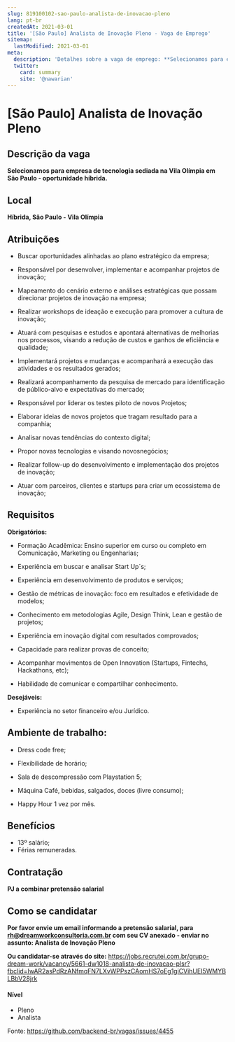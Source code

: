 ```yaml
---
slug: 819100102-sao-paulo-analista-de-inovacao-pleno
lang: pt-br
createdAt: 2021-03-01
title: '[São Paulo] Analista de Inovação Pleno - Vaga de Emprego'
sitemap:
  lastModified: 2021-03-01
meta:
  description: 'Detalhes sobre a vaga de emprego: **Selecionamos para empresa de tecnologia sediada na Vila Olímpia em São Paulo - oportunidade híbrida.**'
  twitter:
    card: summary
    site: '@nawarian'
---
```


# [São Paulo] Analista de Inovação Pleno

## Descrição da vaga

**Selecionamos para empresa de tecnologia sediada na Vila Olímpia em São Paulo - oportunidade híbrida.**

## Local

**Híbrida, São Paulo - Vila Olímpia**

## Atribuições
- Buscar oportunidades alinhadas ao plano estratégico da empresa; 

- Responsável por desenvolver, implementar e acompanhar projetos de inovação; 

- Mapeamento do cenário externo e análises estratégicas que possam direcionar projetos de
inovação na empresa;  

- Realizar workshops de ideação e execução para promover a cultura de inovação; 

- Atuará com pesquisas e estudos e apontará alternativas de melhorias nos processos,
visando a redução de custos e ganhos de eficiência e qualidade; 

- Implementará projetos e mudanças e acompanhará a execução das atividades e os resultados gerados; 

- Realizará acompanhamento da pesquisa de mercado para identificação de público-alvo e
expectativas do mercado;  

- Responsável por liderar os testes piloto de novos Projetos; 

- Elaborar ideias de novos projetos que tragam resultado para a companhia; 

- Analisar novas tendências do contexto digital; 

- Propor novas tecnologias e visando novosnegócios; 

- Realizar follow-up do desenvolvimento e implementação dos projetos de inovação; 

- Atuar com parceiros, clientes e startups para criar um ecossistema de inovação; 

## Requisitos

**Obrigatórios:**

- Formação Acadêmica: Ensino superior em curso ou completo em Comunicação, Marketing ou Engenharias; 

- Experiência em buscar e analisar Start Up´s; 

- Experiência em desenvolvimento de produtos e serviços; 

- Gestão de métricas de inovação: foco em resultados e efetividade de modelos; 

- Conhecimento em metodologias Agile, Design Think, Lean e gestão de projetos; 

- Experiência em inovação digital com resultados comprovados; 

- Capacidade para realizar provas de conceito; 

- Acompanhar movimentos de Open Innovation (Startups, Fintechs, Hackathons, etc); 

- Habilidade de comunicar e compartilhar conhecimento.

**Desejáveis:**
- Experiência no setor financeiro e/ou Jurídico.

## Ambiente de trabalho:
- Dress code free; 

- Flexibilidade de horário; 

- Sala de descompressão com Playstation 5; 

- Máquina Café, bebidas, salgados, doces (livre consumo); 

- Happy Hour 1 vez por mês.

## Benefícios

- 13º salário;
- Férias remuneradas.

## Contratação

**PJ a combinar pretensão salarial**

## Como se candidatar

**Por favor envie um email informando a pretensão salarial, para rh@dreamworkconsultoria.com.br com seu CV anexado - enviar no assunto: Analista de Inovação Pleno**

**Ou candidatar-se através do site:** https://jobs.recrutei.com.br/grupo-dream-work/vacancy/5661-dw1018-analista-de-inovacao-plsr?fbclid=IwAR2asPdRzANfmqFN7LXvWPPszCAomHS7oEg1giCVihUEI5WMYBLBbV28jrk

#### Nível
- Pleno
- Analista

Fonte: https://github.com/backend-br/vagas/issues/4455